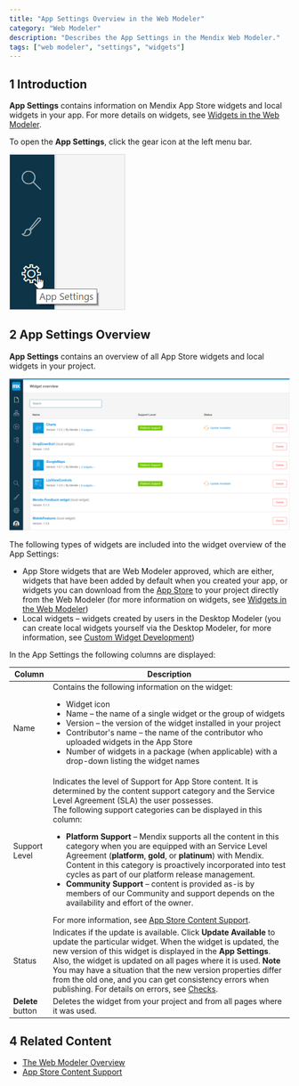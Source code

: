 ```yaml
---
title: "App Settings Overview in the Web Modeler"
category: "Web Modeler"
description: "Describes the App Settings in the Mendix Web Modeler."
tags: ["web modeler", "settings", "widgets"]
---
```


## 1 Introduction

**App Settings** contains information on Mendix App Store widgets and local widgets in your app. For more details on widgets, see [Widgets in the Web Modeler](page-editor-widgets-wm).

To open the **App Settings**, click the gear icon at the left menu bar.

![](attachments/app-settings-wm/wm-app-settings-icon.png)

## 2 App Settings Overview

**App Settings** contains an overview of all App Store widgets and local widgets in your project. 

![](attachments/app-settings-wm/wm-app-settings-screen.png)

The following types of widgets are included into the widget overview of the App Settings:

* App Store widgets that are Web Modeler approved, which are either, widgets that have been added by default when you created your app, or widgets you can download from the [App Store](../../community/app-store/) to your project directly from the Web Modeler (for more information on widgets, see [Widgets in the Web Modeler](page-editor-widgets-wm))
* Local widgets – widgets created by users in the Desktop Modeler (you can create local widgets yourself via the Desktop Modeler, for more information, see [Custom Widget Development](../../howto/custom-widget-development/))  

In the App Settings the following columns are displayed:

| Column            | Description                                                  |
| ----------------- | ------------------------------------------------------------ |
| Name              | Contains the following information on the widget: <ul><li>Widget icon</li><li> Name – the name of a single widget or the group of widgets</li><li>Version – the version of the widget installed in your project <li>Contributor's name – the name of the contributor who uploaded widgets in the App Store</li><li>Number of widgets in a package (when applicable) with a drop-down listing the widget names</li> |
| Support Level     | Indicates the level of Support for App Store content. It is determined by the content support category and the Service Level Agreement (SLA) the user possesses.<br />The following support categories can be displayed in this column: <ul><li>**Platform Support** – Mendix supports all the content in this category when you are equipped with an Service Level Agreement (**platform**, **gold**, or **platinum**) with Mendix. Content in this category is proactively incorporated into test cycles as part of our platform release management. </li><li>**Community Support** – content is provided as-is by members of our Community and support depends on the availability and effort of the owner. </li></ul> For more information, see [App Store Content Support](../../community/app-store/app-store-content-support). |
| Status            | Indicates if the update is available. Click **Update Available** to update the particular widget. When the widget is updated, the new version of this widget is displayed in the **App Settings**. Also, the widget is updated on all pages where it is used. **Note** You may have a situation that the new version properties differ from the old one, and you can get consistency errors when publishing. For details on errors, see [Checks](checks-wm). |
| **Delete** button | Deletes the widget from your project and from all pages where it was used. |

## 4 Related Content

* [The Web Modeler Overview](overview-wm)
* [App Store Content Support](../../community/app-store/app-store-content-support)
